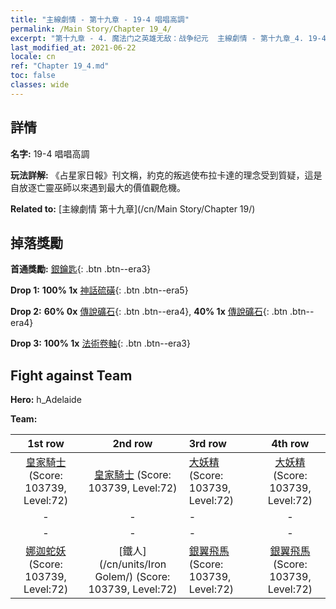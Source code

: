 ```yaml
---
title: "主線劇情 - 第十九章 - 19-4 唱唱高調"
permalink: /Main Story/Chapter 19_4/
excerpt: "第十九章 - 4. 魔法门之英雄无敌：战争纪元  主線劇情 - 第十九章_4. 19-4 唱唱高調"
last_modified_at: 2021-06-22
locale: cn
ref: "Chapter 19_4.md"
toc: false
classes: wide
---
```


## 詳情

 **名字:** 19-4 唱唱高調

 **玩法詳解:** 《占星家日報》刊文稱，約克的叛逃使布拉卡達的理念受到質疑，這是自放逐亡靈巫師以來遇到最大的價值觀危機。

 **Related to:** [主線劇情 第十九章](/cn/Main Story/Chapter 19/)

## 掉落獎勵

 **首通獎勵:** [銀鑰匙](/cn/Items/con_693/){: .btn .btn--era3}

 **Drop 1:** **100% 1x** [神話硫磺](/cn/Items/mat_64/){: .btn .btn--era5}

 **Drop 2:** **60% 0x** [傳說礦石](/cn/Items/mat_54/){: .btn .btn--era4}, **40% 1x** [傳說礦石](/cn/Items/mat_54/){: .btn .btn--era4}

 **Drop 3:** **100% 1x** [法術卷軸](/cn/Items/con_694/){: .btn .btn--era3}


## Fight against Team
 **Hero:** h_Adelaide

 **Team:**


  | 1st row | 2nd row | 3rd row | 4th row |
  |:----:|:----:|:----|:----:|
  | [皇家騎士](/cn/units/Cavalier/) (Score: 103739, Level:72)  | [皇家騎士](/cn/units/Cavalier/) (Score: 103739, Level:72)  | [大妖精](/cn/units/Gremlin/) (Score: 103739, Level:72)  | [大妖精](/cn/units/Gremlin/) (Score: 103739, Level:72)  |
  | - | - | - | - |
  | - | - | - | - |
  | [娜迦蛇妖](/cn/units/Naga/) (Score: 103739, Level:72)  | [鐵人](/cn/units/Iron Golem/) (Score: 103739, Level:72)  | [銀翼飛馬](/cn/units/Pegasus/) (Score: 103739, Level:72)  | [銀翼飛馬](/cn/units/Pegasus/) (Score: 103739, Level:72)  |



